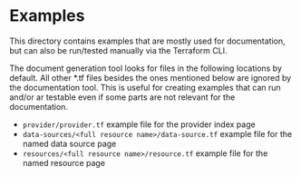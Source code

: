 # Examples

This directory contains examples that are mostly used for documentation, but can also be run/tested manually via the Terraform CLI.

The document generation tool looks for files in the following locations by default.
All other *.tf files besides the ones mentioned below are ignored by the documentation tool.
This is useful for creating examples that can run and/or ar testable even if some parts are not relevant for the documentation.

* `provider/provider.tf` example file for the provider index page
* `data-sources/<full resource name>/data-source.tf` example file for the named data source page
* `resources/<full resource name>/resource.tf` example file for the named resource page
